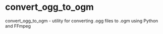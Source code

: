 # convert_ogg_to_ogm
convert_ogg_to_ogm - utility for converting .ogg files to .ogm using Python and FFmpeg
